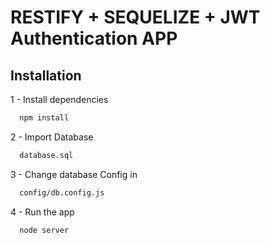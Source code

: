 
# RESTIFY + SEQUELIZE + JWT Authentication APP
## Installation

1 - Install dependencies 

```bash
  npm install
```
2 - Import Database
```bash
  database.sql
```
3 - Change database Config in 
```bash
  config/db.config.js
```
4 - Run the app
```bash
  node server
```
